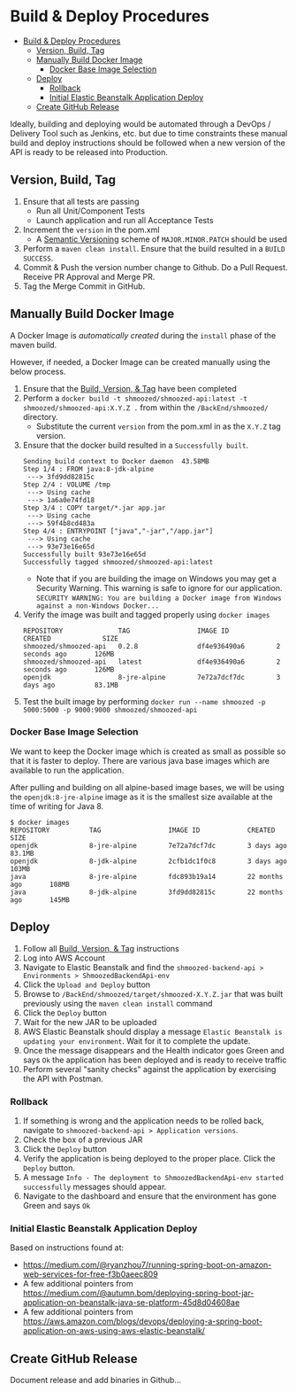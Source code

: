 # Build & Deploy Procedures

<!-- Table of contents generated at https://ecotrust-canada.github.io/markdown-toc/ -->

- [Build & Deploy Procedures](#build---deploy-procedures)
  * [Version, Build, Tag](#version--build--tag)
  * [Manually Build Docker Image](#manually-build-docker-image)
    + [Docker Base Image Selection](#docker-base-image-selection)
  * [Deploy](#deploy)
    + [Rollback](#rollback)
    + [Initial Elastic Beanstalk Application Deploy](#initial-elastic-beanstalk-application-deploy)
  * [Create GitHub Release](#create-github-release)

Ideally, building and deploying would be automated through a DevOps / Delivery Tool such as Jenkins, etc. 
but due to time constraints these manual build and deploy instructions should be followed when a new version
of the API is ready to be released into Production.

## Version, Build, Tag
1. Ensure that all tests are passing
   * Run all Unit/Component Tests
   * Launch application and run all Acceptance Tests
2. Increment the `version` in the pom.xml
   * A [Semantic Versioning](https://semver.org/) scheme of `MAJOR.MINOR.PATCH` should be used
3. Perform a `maven clean install`. Ensure that the build resulted in a `BUILD SUCCESS`.
4. Commit & Push the version number change to Github. Do a Pull Request. Receive PR Approval and Merge PR.
5. Tag the Merge Commit in GitHub.

## Manually Build Docker Image

A Docker Image is *automatically created* during the `install` phase of the maven build. 

However, if needed, a Docker Image can be created manually using the below process.
1. Ensure that the [Build, Version, & Tag](#version-build-tag) have been completed
2. Perform a `docker build -t shmoozed/shmoozed-api:latest -t shmoozed/shmoozed-api:X.Y.Z .` from within 
the `/BackEnd/shmoozed/` directory.
   * Substitute the current `version` from the pom.xml in as the `X.Y.Z` tag version.
3. Ensure that the docker build resulted in a `Successfully built`.
   ```
   Sending build context to Docker daemon  43.58MB
   Step 1/4 : FROM java:8-jdk-alpine
    ---> 3fd9dd82815c
   Step 2/4 : VOLUME /tmp
    ---> Using cache 
    ---> 1a6a0e74fd18
   Step 3/4 : COPY target/*.jar app.jar
    ---> Using cache
    ---> 59f4b8cd483a
   Step 4/4 : ENTRYPOINT ["java","-jar","/app.jar"]
    ---> Using cache
    ---> 93e73e16e65d
   Successfully built 93e73e16e65d
   Successfully tagged shmoozed/shmoozed-api:latest
   ```
   * Note that if you are building the image on Windows you may get a Security Warning. This warning is safe to ignore for our application.
   ```SECURITY WARNING: You are building a Docker image from Windows against a non-Windows Docker...```
4. Verify the image was built and tagged properly using `docker images`
   ```
   REPOSITORY              TAG                 IMAGE ID            CREATED             SIZE
   shmoozed/shmoozed-api   0.2.8               df4e936490a6        2 seconds ago       126MB
   shmoozed/shmoozed-api   latest              df4e936490a6        2 seconds ago       126MB
   openjdk                 8-jre-alpine        7e72a7dcf7dc        3 days ago          83.1MB

   ```
5. Test the built image by performing `docker run --name shmoozed -p 5000:5000 -p 9000:9000 shmoozed/shmoozed-api`

### Docker Base Image Selection

We want to keep the Docker image which is created as small as possible so that it is faster to deploy. There are various java
base images which are available to run the application.

After pulling and building on all alpine-based image bases, we will be using the `openjdk:8-jre-alpine` image as it is the 
smallest size available at the time of writing for Java 8.

```
$ docker images
REPOSITORY          TAG                 IMAGE ID            CREATED             SIZE
openjdk             8-jre-alpine        7e72a7dcf7dc        3 days ago          83.1MB
openjdk             8-jdk-alpine        2cfb1dc1f0c8        3 days ago          103MB
java                8-jre-alpine        fdc893b19a14        22 months ago       108MB
java                8-jdk-alpine        3fd9dd82815c        22 months ago       145MB
```

## Deploy

1. Follow all [Build, Version, & Tag](#version-build-tag) instructions
2. Log into AWS Account
3. Navigate to Elastic Beanstalk and find the `shmoozed-backend-api > Environments > ShmoozedBackendApi-env`
4. Click the `Upload and Deploy` button
5. Browse to `/BackEnd/shmoozed/target/shmoozed-X.Y.Z.jar` that was built previously using the `maven clean install` command
6. Click the `Deploy` button
7. Wait for the new JAR to be uploaded
8. AWS Elastic Beanstalk should display a message `Elastic Beanstalk is updating your environment`. Wait for it to complete the update.
9. Once the message disappears and the Health indicator goes Green and says `Ok` the application has been deployed and is ready to receive traffic
10. Perform several "sanity checks" against the application by exercising the API with Postman.

### Rollback

1. If something is wrong and the application needs to be rolled back, navigate to `shmoozed-backend-api > Application versions`.
2. Check the box of a previous JAR
3. Click the `Deploy` button
4. Verify the application is being deployed to the proper place. Click the `Deploy` button.
5. A message `Info - The deployment to ShmoozedBackendApi-env started successfully` messages should appear.
6. Navigate to the dashboard and ensure that the environment has gone Green and says `Ok`

### Initial Elastic Beanstalk Application Deploy

Based on instructions found at:
* https://medium.com/@ryanzhou7/running-spring-boot-on-amazon-web-services-for-free-f3b0aeec809
* A few additional pointers from https://medium.com/@autumn.bom/deploying-spring-boot-jar-application-on-beanstalk-java-se-platform-45d8d04608ae
* A few additional pointers from https://aws.amazon.com/blogs/devops/deploying-a-spring-boot-application-on-aws-using-aws-elastic-beanstalk/ 

## Create GitHub Release
Document release and add binaries in Github...
